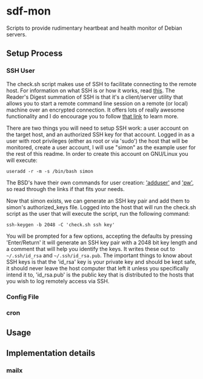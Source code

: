 sdf-mon
=======

Scripts to provide rudimentary heartbeat and health monitor of Debian servers.

## Setup Process

### SSH User

The check.sh script makes use of SSH to facilitate connecting to the remote host. For information on what SSH is or how it works, read [this](https://en.wikipedia.org/wiki/Secure_Shell). The Reader's Digest summation of SSH is that it's a client/server utility that allows you to start a remote command line session on a remote (or local) machine over an encrypted connection. It offers lots of really awesome functionality and I do encourage you to follow [that link](https://en.wikipedia.org/wiki/Secure_Shell) to learn more.

There are two things you will need to setup SSH work: a user account on the target host, and an authorized SSH key for that account. Logged in as a user with root privileges (either as root or via 'sudo') the host that will be monitored, create a user account, I will use "simon" as the example user for the rest of this readme. In order to create this account on GNU/Linux you will execute:

`useradd -r -m -s /bin/bash simon`

The BSD's have their own commands for user creation: ['adduser'](http://www.freebsd.org/cgi/man.cgi?query=adduser&sektion=8) and ['pw'](http://www.freebsd.org/cgi/man.cgi?query=pw&apropos=0&sektion=8&manpath=FreeBSD+9.2-RELEASE&arch=default&format=html), so read through the links if that fits your needs.

Now that simon exists, we can generate an SSH key pair and add them to simon's authorized_keys file. Logged into the host that will run the check.sh script as the user that will execute the script, run the following command:

`ssh-keygen -b 2048 -C 'check.sh ssh key'`

You will be prompted for a few options, accepting the defaults by pressing 'Enter/Return' it will generate an SSH key pair with a 2048 bit key length and a comment that will help you identify the keys. It writes these out to `~/.ssh/id_rsa` and `~/.ssh/id_rsa.pub`. The important things to know about SSH keys is that the 'id_rsa' key is your private key and should be kept safe, it should never leave the host computer that left it unless you specifically intend it to, 'id_rsa.pub' is the public key that is distributed to the hosts that you wish to log remotely access via SSH. 

### Config File



### cron


## Usage


## Implementation details

### mailx
